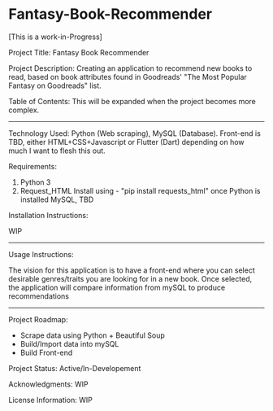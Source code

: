# Fantasy-Book-Recommender

[This is a work-in-Progress]

Project Title: Fantasy Book Recommender


Project Description: Creating an application to recommend new books to read, based on book attributes found in Goodreads' "The Most Popular Fantasy on Goodreads" list.


Table of Contents: This will be expanded when the project becomes more complex. 

----------------------------------------------------------------------------------------------------------------------------------------

Technology Used: Python (Web scraping), MySQL (Database). Front-end is TBD, either HTML+CSS+Javascript or Flutter (Dart) depending on how much I want to flesh this out. 


Requirements: 
1. Python 3
2. Request_HTML Install using - "pip install requests_html" once Python is installed
MySQL, TBD


Installation Instructions:

WIP

----------------------------------------------------------------------------------------------------------------------------------------
Usage Instructions: 

The vision for this application is to have a front-end where you can select desirable genres/traits you are looking for in a new book. Once selected, the application will compare information from mySQL to produce recommendations

----------------------------------------------------------------------------------------------------------------------------------------

Project Roadmap:

- Scrape data using Python + Beautiful Soup
- Build/Import data into mySQL
- Build Front-end


Project Status: Active/In-Developement

Acknowledgments: WIP

License Information: WIP
